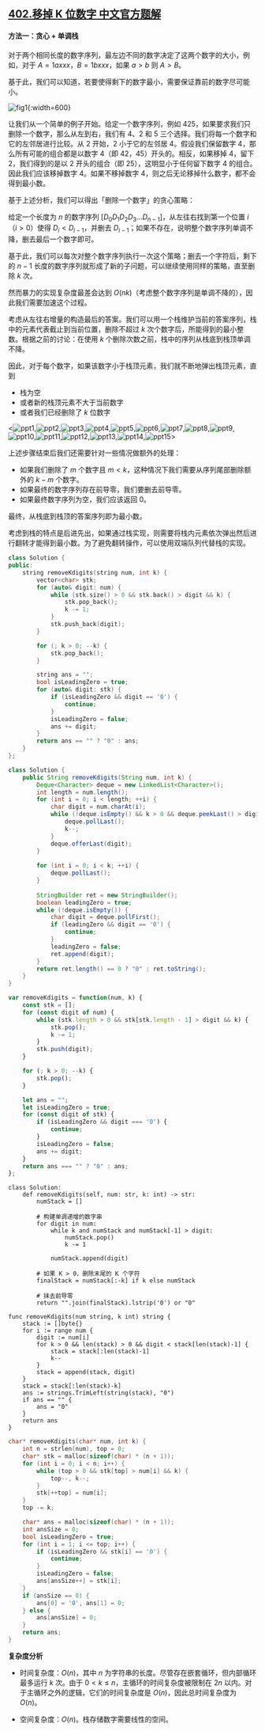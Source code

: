 ## [402.移掉 K 位数字 中文官方题解](https://leetcode.cn/problems/remove-k-digits/solutions/100000/yi-diao-kwei-shu-zi-by-leetcode-solution)
####  方法一：贪心 + 单调栈

对于两个相同长度的数字序列，最左边不同的数字决定了这两个数字的大小，例如，对于 $A = 1axxx$，$B = 1bxxx$，如果 $a > b$ 则 $A > B$。

基于此，我们可以知道，若要使得剩下的数字最小，需要保证靠前的数字尽可能小。

![fig1](https://assets.leetcode-cn.com/solution-static/402/402_fig1.png){:width=600}

让我们从一个简单的例子开始。给定一个数字序列，例如 $425$，如果要求我们只删除一个数字，那么从左到右，我们有 $4$、$2$ 和 $5$ 三个选择。我们将每一个数字和它的左邻居进行比较。从 $2$ 开始，$2$ 小于它的左邻居 $4$。假设我们保留数字 $4$，那么所有可能的组合都是以数字 $4$（即 $42$，$45$）开头的。相反，如果移掉 $4$，留下 $2$，我们得到的是以 $2$ 开头的组合（即 $25$），这明显小于任何留下数字 $4$ 的组合。因此我们应该移掉数字 $4$。如果不移掉数字 $4$，则之后无论移掉什么数字，都不会得到最小数。

基于上述分析，我们可以得出「删除一个数字」的贪心策略：

给定一个长度为 $n$ 的数字序列 $[D_0D_1D_2D_3\ldots D_{n-1}]$，从左往右找到第一个位置 $i$（$i>0$）使得 $D_i<D_{i-1}$，并删去 $D_{i-1}$；如果不存在，说明整个数字序列单调不降，删去最后一个数字即可。

基于此，我们可以每次对整个数字序列执行一次这个策略；删去一个字符后，剩下的 $n-1$ 长度的数字序列就形成了新的子问题，可以继续使用同样的策略，直至删除 $k$ 次。

然而暴力的实现复杂度最差会达到 $O(nk)$（考虑整个数字序列是单调不降的），因此我们需要加速这个过程。

考虑从左往右增量的构造最后的答案。我们可以用一个栈维护当前的答案序列，栈中的元素代表截止到当前位置，删除不超过 $k$ 次个数字后，所能得到的最小整数。根据之前的讨论：在使用 $k$ 个删除次数之前，栈中的序列从栈底到栈顶单调不降。

因此，对于每个数字，如果该数字小于栈顶元素，我们就不断地弹出栈顶元素，直到
- 栈为空
- 或者新的栈顶元素不大于当前数字
- 或者我们已经删除了 $k$ 位数字

<![ppt1](https://assets.leetcode-cn.com/solution-static/402/1.png),![ppt2](https://assets.leetcode-cn.com/solution-static/402/2.png),![ppt3](https://assets.leetcode-cn.com/solution-static/402/3.png),![ppt4](https://assets.leetcode-cn.com/solution-static/402/4.png),![ppt5](https://assets.leetcode-cn.com/solution-static/402/5.png),![ppt6](https://assets.leetcode-cn.com/solution-static/402/6.png),![ppt7](https://assets.leetcode-cn.com/solution-static/402/7.png),![ppt8](https://assets.leetcode-cn.com/solution-static/402/8.png),![ppt9](https://assets.leetcode-cn.com/solution-static/402/9.png),![ppt10](https://assets.leetcode-cn.com/solution-static/402/10.png),![ppt11](https://assets.leetcode-cn.com/solution-static/402/11.png),![ppt12](https://assets.leetcode-cn.com/solution-static/402/12.png),![ppt13](https://assets.leetcode-cn.com/solution-static/402/13.png),![ppt14](https://assets.leetcode-cn.com/solution-static/402/14.png),![ppt15](https://assets.leetcode-cn.com/solution-static/402/15.png)>

上述步骤结束后我们还需要针对一些情况做额外的处理：
- 如果我们删除了 $m$ 个数字且 $m<k$，这种情况下我们需要从序列尾部删除额外的 $k-m$ 个数字。
- 如果最终的数字序列存在前导零，我们要删去前导零。
- 如果最终数字序列为空，我们应该返回 $0$。

最终，从栈底到栈顶的答案序列即为最小数。

考虑到栈的特点是后进先出，如果通过栈实现，则需要将栈内元素依次弹出然后进行翻转才能得到最小数。为了避免翻转操作，可以使用双端队列代替栈的实现。

```C++ [sol1-C++]
class Solution {
public:
    string removeKdigits(string num, int k) {
        vector<char> stk;
        for (auto& digit: num) {
            while (stk.size() > 0 && stk.back() > digit && k) {
                stk.pop_back();
                k -= 1;
            }
            stk.push_back(digit);
        }

        for (; k > 0; --k) {
            stk.pop_back();
        }

        string ans = "";
        bool isLeadingZero = true;
        for (auto& digit: stk) {
            if (isLeadingZero && digit == '0') {
                continue;
            }
            isLeadingZero = false;
            ans += digit;
        }
        return ans == "" ? "0" : ans;
    }
};
```
```Java [sol1-Java]
class Solution {
    public String removeKdigits(String num, int k) {
        Deque<Character> deque = new LinkedList<Character>();
        int length = num.length();
        for (int i = 0; i < length; ++i) {
            char digit = num.charAt(i);
            while (!deque.isEmpty() && k > 0 && deque.peekLast() > digit) {
                deque.pollLast();
                k--;
            }
            deque.offerLast(digit);
        }
        
        for (int i = 0; i < k; ++i) {
            deque.pollLast();
        }
        
        StringBuilder ret = new StringBuilder();
        boolean leadingZero = true;
        while (!deque.isEmpty()) {
            char digit = deque.pollFirst();
            if (leadingZero && digit == '0') {
                continue;
            }
            leadingZero = false;
            ret.append(digit);
        }
        return ret.length() == 0 ? "0" : ret.toString();
    }
}
```
```JavaScript [sol1-JavaScript]
var removeKdigits = function(num, k) {
    const stk = [];
    for (const digit of num) {
        while (stk.length > 0 && stk[stk.length - 1] > digit && k) {
            stk.pop();
            k -= 1;
        }
        stk.push(digit);
    }

    for (; k > 0; --k) {
        stk.pop();
    }

    let ans = "";
    let isLeadingZero = true;
    for (const digit of stk) {
        if (isLeadingZero && digit === '0') {
            continue;
        }
        isLeadingZero = false;
        ans += digit;
    }
    return ans === "" ? "0" : ans;
};
```

```Python3 [sol1-Python3]
class Solution:
    def removeKdigits(self, num: str, k: int) -> str:
        numStack = []
        
        # 构建单调递增的数字串
        for digit in num:
            while k and numStack and numStack[-1] > digit:
                numStack.pop()
                k -= 1
        
            numStack.append(digit)
        
        # 如果 K > 0，删除末尾的 K 个字符
        finalStack = numStack[:-k] if k else numStack
        
        # 抹去前导零
        return "".join(finalStack).lstrip('0') or "0"
```

```Golang [sol1-Golang]
func removeKdigits(num string, k int) string {
    stack := []byte{}
    for i := range num {
        digit := num[i]
        for k > 0 && len(stack) > 0 && digit < stack[len(stack)-1] {
            stack = stack[:len(stack)-1]
            k--
        }
        stack = append(stack, digit)
    }
    stack = stack[:len(stack)-k]
    ans := strings.TrimLeft(string(stack), "0")
    if ans == "" {
        ans = "0"
    }
    return ans
}
```

```C [sol1-C]
char* removeKdigits(char* num, int k) {
    int n = strlen(num), top = 0;
    char* stk = malloc(sizeof(char) * (n + 1));
    for (int i = 0; i < n; i++) {
        while (top > 0 && stk[top] > num[i] && k) {
            top--, k--;
        }
        stk[++top] = num[i];
    }
    top -= k;

    char* ans = malloc(sizeof(char) * (n + 1));
    int ansSize = 0;
    bool isLeadingZero = true;
    for (int i = 1; i <= top; i++) {
        if (isLeadingZero && stk[i] == '0') {
            continue;
        }
        isLeadingZero = false;
        ans[ansSize++] = stk[i];
    }
    if (ansSize == 0) {
        ans[0] = '0', ans[1] = 0;
    } else {
        ans[ansSize] = 0;
    }
    return ans;
}
```

**复杂度分析**

* 时间复杂度：$O(n)$，其中 $n$ 为字符串的长度。尽管存在嵌套循环，但内部循环最多运行 $k$ 次。由于 $0 < k \le n$，主循环的时间复杂度被限制在 $2n$ 以内。对于主循环之外的逻辑，它们的时间复杂度是 $O(n)$，因此总时间复杂度为 $O(n)$。

* 空间复杂度：$O(n)$。栈存储数字需要线性的空间。